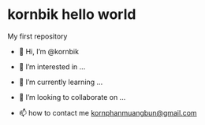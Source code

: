 # kornbik hello world

My first repository

- 👋 Hi, I’m @kornbik

- 👀 I’m interested in ...

- 🌱 I’m currently learning ...

- 💞️ I’m looking to collaborate on ...

- 📫 how to contact me kornphanmuangbun@gmail.com

<!---

main/master is a ✨ special ✨ repository because its `README.md` (this file) appears on your GitHub My profile

I can click the Preview link to take a look at my changes

--->



















